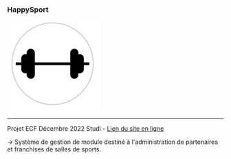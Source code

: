 ### HappySport

<img src="https://github.com/Potoff/happysport/blob/main/public/images/logo-readme.png">

<hr />

Projet ECF Décembre 2022 Studi - <a href="https://happysport.paul-dem.com">Lien du site en ligne</a>



-> Système de gestion de module destiné à l'administration de partenaires et franchises de salles de sports.
